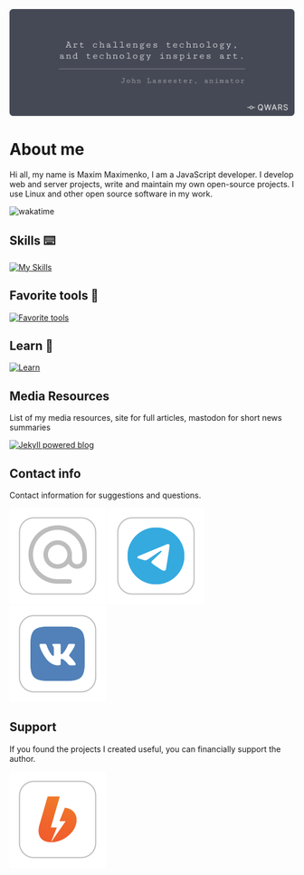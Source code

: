 ![wakatime](./banner.png)

# About me

Hi all, my name is Maxim Maximenko, I am a JavaScript developer. 
I develop web and server projects, write and maintain my own open-source projects.
I use Linux and other open source software in my work.

![wakatime](https://wakatime.com/badge/user/90d372c2-7281-4016-a6be-0412c6a69074.svg)

## Skills ⌨️

[![My Skills](https://skillicons.dev/icons?i=html,css,js,ts,react,redux,vite,webpack,rollupjs,nodejs,markdown,express,prisma,linux,postgres,bash,figma,git&perline=12)](https://skillicons.dev)

## Favorite tools 🔨

[![Favorite tools](https://skillicons.dev/icons?i=vscode,docker,vite,rollupjs,linux,markdown,bash,figma,git,docker,netlify,nginx,postman&perline=10)](https://skillicons.dev)

## Learn 🔰

[![Learn](https://skillicons.dev/icons?i=nextjs,nestjs,tauri,tensorflow,sass,jest&perline=12)](https://skillicons.dev)


## Media Resources

List of my media resources, site for full articles, mastodon for short news summaries

[![Jekyll powered blog](https://skillicons.dev/icons?i=markdown)](https://skillicons.dev)

## Contact info

Contact information for suggestions and questions.

[![Email](https://github.com/maxqwars/maxqwars/blob/main/icons/svg/email-icon.svg?raw=true)](mailto:maxqwars@gmail.com)
[![Telegram](https://github.com/maxqwars/maxqwars/blob/main/icons/svg/telegram-icon.svg?raw=true)](https://t.me/maxqwars)
[![VK](https://github.com/maxqwars/maxqwars/blob/main/icons/svg/vk-icon.svg?raw=true)](https://vk.com/maxqwars)

## Support

If you found the projects I created useful, you can financially support the author.

[![Boosty.io](https://github.com/maxqwars/maxqwars/blob/main/icons/svg/boosty-icon.svg?raw=true)]()